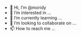 - 👋 Hi, I’m @moridy
- 👀 I’m interested in ...
- 🌱 I’m currently learning ...
- 💞️ I’m looking to collaborate on ...
- 📫 How to reach me ...

<!---
moridy/moridy is a ✨ special ✨ repository because its `README.md` (this file) appears on your GitHub profile.
You can click the Preview link to take a look at your changes.
--->
